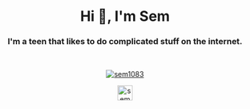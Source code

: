 <h1 align="center">Hi 👋, I'm Sem</h1>
<h3 align="center">I'm a teen that likes to do complicated stuff on the internet.</h3>
<p>&nbsp;<p align="center"><a href="https://github.com/Sem1083"><img align="center" src="https://github-readme-stats.vercel.app/api?username=Sem1083&show_icons=true&theme=merko&count_private=true&hide=stars,issues" alt="sem1083"/></a></p></p>

<p align="center">
<a href="https://twitter.com/sem010x" target="blank"><img align="center" src="https://cdn.jsdelivr.net/npm/simple-icons@3.0.1/icons/twitter.svg" alt="sem010x" height="30" width="30" /></a>
</p>
